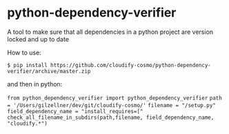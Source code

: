 # python-dependency-verifier
A tool to make sure that all dependencies in a python project are version locked and up to date

How to use:

`$ pip install https://github.com/cloudify-cosmo/python-dependency-verifier/archive/master.zip`

and then in python:

`from python_dependency_verifier import python_dependency_verifier`
`path = '/Users/gilzellner/dev/git/cloudify-cosmo/'`
`filename = "/setup.py"`
`field_dependency_name = "install_requires=["`
`check_all_filename_in_subdirs(path,filename, field_dependency_name, "cloudify.*")`
